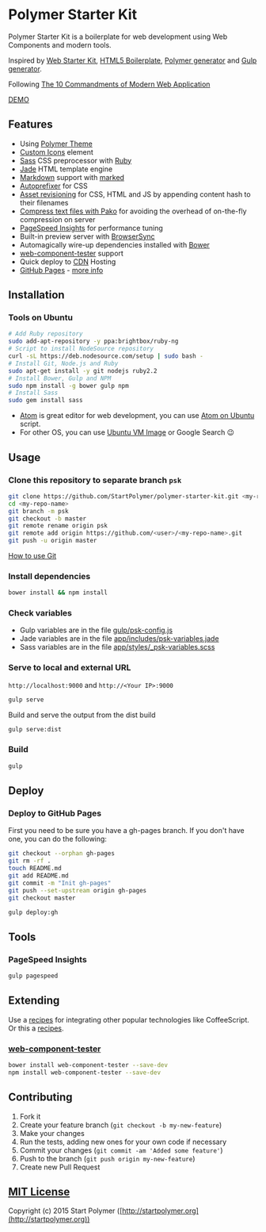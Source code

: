 # Polymer Starter Kit

Polymer Starter Kit is a boilerplate for web development using Web Components and modern tools.

Inspired by
[Web Starter Kit](https://github.com/google/web-starter-kit),
[HTML5 Boilerplate](https://github.com/h5bp/html5-boilerplate),
[Polymer generator](https://github.com/yeoman/generator-polymer) and
[Gulp generator](https://github.com/yeoman/generator-gulp-webapp).

Following [The 10 Commandments of Modern Web Application](https://gist.github.com/JosefJezek/8020bd8f02c4992e7d7d)

[DEMO](http://polymer-starter-kit.startpolymer.org)

## Features

- Using [Polymer Theme](https://github.com/StartPolymer/polymer-theme)
- [Custom Icons](https://github.com/StartPolymer/polymer-starter-kit/blob/master/app/elements/custom-icons/psk-custom-icons.jade) element
- [Sass](http://sass-lang.com) CSS preprocessor with [Ruby](https://www.ruby-lang.org)
- [Jade](http://jade-lang.com) HTML template engine
- [Markdown](https://help.github.com/articles/github-flavored-markdown/) support with [marked](https://github.com/chjj/marked)
- [Autoprefixer](https://github.com/postcss/autoprefixer) for CSS
- [Asset revisioning](https://github.com/smysnk/gulp-rev-all)
for CSS, HTML and JS by appending content hash to their filenames
- [Compress text files with Pako](https://github.com/jameswyse/gulp-pako)
for avoiding the overhead of on-the-fly compression on server
- [PageSpeed Insights](https://developers.google.com/speed/docs/insights/about) for performance tuning
- Built-in preview server with [BrowserSync](http://www.browsersync.io)
- Automagically wire-up dependencies installed with [Bower](http://bower.io)
- [web-component-tester](https://github.com/Polymer/web-component-tester) support
- Quick deploy to [CDN](http://en.wikipedia.org/wiki/Content_delivery_network) Hosting
 - [GitHub Pages](https://pages.github.com) - [more info](https://github.com/blog/1715-faster-more-awesome-github-pages)

## Installation

### Tools on Ubuntu

```sh
# Add Ruby repository
sudo add-apt-repository -y ppa:brightbox/ruby-ng
# Script to install NodeSource repository
curl -sL https://deb.nodesource.com/setup | sudo bash -
# Install Git, Node.js and Ruby
sudo apt-get install -y git nodejs ruby2.2
# Install Bower, Gulp and NPM
sudo npm install -g bower gulp npm
# Install Sass
sudo gem install sass
```

- [Atom](https://atom.io) is great editor for web development, you can use
[Atom on Ubuntu](https://gist.github.com/JosefJezek/6d7386cb7011cc8f5d37) script.
- For other OS, you can use [Ubuntu VM Image](http://www.osboxes.org/ubuntu/) or Google Search :wink:

## Usage

### Clone this repository to separate branch `psk`

```sh
git clone https://github.com/StartPolymer/polymer-starter-kit.git <my-repo-name>
cd <my-repo-name>
git branch -m psk
git checkout -b master
git remote rename origin psk
git remote add origin https://github.com/<user>/<my-repo-name>.git
git push -u origin master
```

[How to use Git](https://gist.github.com/JosefJezek/775e54583ef319c8c641)

### Install dependencies

```sh
bower install && npm install
```

### Check variables

- Gulp variables are in the file [gulp/psk-config.js](https://github.com/StartPolymer/polymer-starter-kit/blob/master/gulp/psk-config.js)
- Jade variables are in the file [app/includes/psk-variables.jade](https://github.com/StartPolymer/polymer-starter-kit/blob/master/app/includes/psk-variables.jade)
- Sass variables are in the file [app/styles/_psk-variables.scss](https://github.com/StartPolymer/polymer-starter-kit/blob/master/app/styles/_psk-variables.scss)

### Serve to local and external URL

`http://localhost:9000` and `http://<Your IP>:9000`

```sh
gulp serve
```

Build and serve the output from the dist build

```sh
gulp serve:dist
```

### Build

```sh
gulp
```

## Deploy

### Deploy to GitHub Pages

First you need to be sure you have a gh-pages branch. If you don't have one, you can do the following:

```sh
git checkout --orphan gh-pages
git rm -rf .
touch README.md
git add README.md
git commit -m "Init gh-pages"
git push --set-upstream origin gh-pages
git checkout master
```

```sh
gulp deploy:gh
```

## Tools

### PageSpeed Insights

```sh
gulp pagespeed
```

## Extending

Use a [recipes](https://github.com/yeoman/generator-gulp-webapp/blob/master/docs/recipes/README.md)
for integrating other popular technologies like CoffeeScript. Or this a
[recipes](https://github.com/gulpjs/gulp/tree/master/docs/recipes).

### [web-component-tester](https://github.com/Polymer/web-component-tester)

```sh
bower install web-component-tester --save-dev
npm install web-component-tester --save-dev
```

## Contributing

1. Fork it
2. Create your feature branch (`git checkout -b my-new-feature`)
3. Make your changes
4. Run the tests, adding new ones for your own code if necessary
5. Commit your changes (`git commit -am 'Added some feature'`)
6. Push to the branch (`git push origin my-new-feature`)
7. Create new Pull Request

## [MIT License](https://github.com/StartPolymer/polymer-starter-kit/blob/master/LICENSE)

Copyright (c) 2015 Start Polymer ([http://startpolymer.org](http://startpolymer.org))
